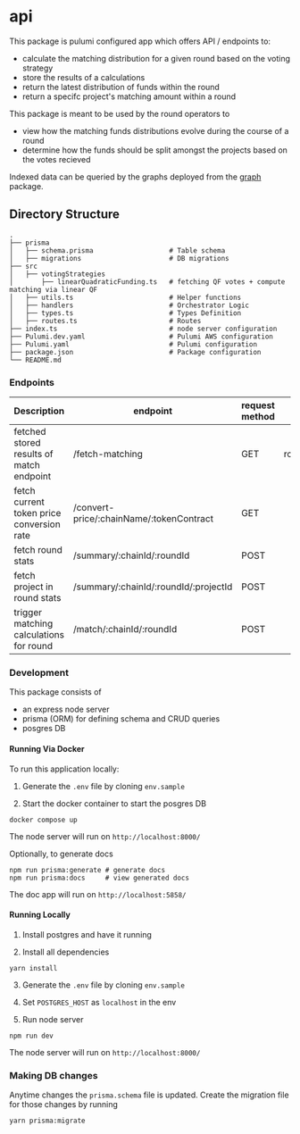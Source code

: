# api

This package is pulumi configured app which offers API / endpoints to:

- calculate the matching distribution for a given round based on the voting strategy
- store the results of a calculations
- return the latest distribution of funds within the round
- return a specifc project's matching amount within a round

This package is meant to be used by the round operators to
- view how the matching funds distributions evolve during the course of a round
- determine how the funds should be split amongst the projects based on the votes recieved

Indexed data can be queried by the graphs deployed from the [graph](../graph) package.

## Directory Structure

```
.
├── prisma
│   ├── schema.prisma                   # Table schema
│   ├── migrations                      # DB migrations
├── src
│   ├── votingStrategies
│       ├── linearQuadraticFunding.ts   # fetching QF votes + compute matching via linear QF
│   ├── utils.ts                        # Helper functions
│   ├── handlers                        # Orchestrator Logic
│   ├── types.ts                        # Types Definition
│   ├── routes.ts                       # Routes
├── index.ts                            # node server configuration
├── Pulumi.dev.yaml                     # Pulumi AWS configuration
├── Pulumi.yaml                         # Pulumi configuration
├── package.json                        # Package configuration
└── README.md
```


### Endpoints

| Description                               | endpoint                                 | request method | Query Params / Body                       |
|-------------------------------------------|------------------------------------------|----------------|-------------------------------------------|
| fetched stored results of match endpoint  | /fetch-matching                          | GET            | roundId="ROUND_ID"&projectId="PROJECT_ID" |
| fetch current token price conversion rate | /convert-price/:chainName/:tokenContract | GET            |                                           |
| fetch round stats                         | /summary/:chainId/:roundId               | POST           |                                           |
| fetch project in round stats              | /summary/:chainId/:roundId/:projectId    | POST           |                                           |
| trigger matching calculations for round   | /match/:chainId/:roundId                 | POST           |                                           |


### Development

This package consists of

- an express node server
- prisma (ORM) for defining schema and CRUD queries
- posgres DB


#### Running Via Docker

To run this application locally:

1. Generate the `.env` file by cloning `env.sample`

2. Start the docker container to start the posgres DB
```shell
docker compose up
```

The node server will run on `http://localhost:8000/`


Optionally, to generate docs
```shell
npm run prisma:generate # generate docs
npm run prisma:docs     # view generated docs
```

The doc app will run on `http://localhost:5858/`

#### Running Locally

1. Install postgres and have it running

2. Install all dependencies 
```
yarn install
```

3. Generate the `.env` file by cloning `env.sample`

4. Set `POSTGRES_HOST` as `localhost` in the env 

5. Run node server
```
npm run dev
```
The node server will run on `http://localhost:8000/`


### Making DB changes 

Anytime changes the `prisma.schema` file is updated.
Create the migration file for those changes by running

```
yarn prisma:migrate
```